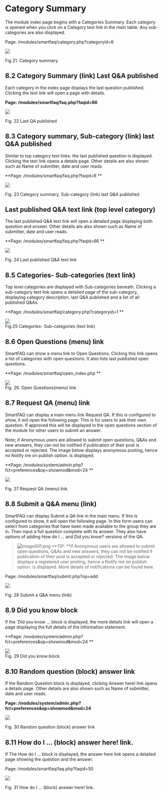 # Category Summary

The module index page begins with a Categories Summary. Each category is opened when you click on a Category text link in the main table. Any sub-categories are also displayed.

Page: /modules/smartfaq/category.php?categoryid=8 

![](../../assets/user-category.png)  

Fig 21. Category summary

## 8.2 Category Summary (link) Last Q&A published


Each category in the index page displays the last question published. Clicking the text link will open a page with details.

**Page: /modules/smartfaq/faq.php?faqid=66**

![](../../assets/user-category.png)  

Fig. 22 Last QA published

## 8.3 Category summary, Sub-category (link) last Q&A published


Similar to top category text links: the last published question is displayed. Clicking the text link opens a details page. Other details are also shown such as Name of submitter, date and user reads.

**Page: /modules/smartfaq/faq.php?faqid=6 **

![](../../assets/user-quote.png)  

Fig. 23 Category summary, Sub-category (link) last Q&A published

## Last published Q&A text link (top level category)

The last published Q&A text link will open a detailed page displaying both question and answer. Other details are also shown such as Name of submitter, date and user reads.

**Page: /modules/smartfaq/faq.php?faqid=66 **

![](../../assets/user-answer.png)  

Fig. 24 Last published Q&A text link

## 8.5 Categories- Sub-categories (text link)

Top level categories are displayed with Sub-categories beneath. Clicking a sub-category text link opens a detailed page of the sub-category, displaying category description, last Q&A published and a list of all published Q&As.

**Page: /modules/smartfaq/category.php?categoryid=1 **

![](../../assets/user-textarea.png)  
Fig.25 Categories- Sub-categories (text link)


## 8.6 Open Questions (menu) link


SmartFAQ can show a menu link to Open Questions. Clicking this link opens a list of categories with open questions. It also lists last published open questions.

**Page: /modules/smartfaq/open_index.php **

![](../../assets/openQuestions.png)  
Fig. 26. Open Questions(menu) link


## 8.7 Request QA (menu) link


SmartFAQ can display a main menu link Request QA. If this is configured to show, it will open the following page. This is for users to ask their own question. If approved this will be displayed in the open questions section of the module for other users to submit an answer.

Note; if Anonymous users are allowed to submit open questions, Q&As and new answers, they can not be notified if publication of their post is accepted or rejected. The image below displays anonymous posting, hence no Notify me on publish option. is displayed.

**Page: /modules/system/admin.php?fct=preferences&op=showmod&mod=24 **


![](../../assets/requestQA.png)  

Fig. 27 Request QA (menu) link


## 8.8 Submit a Q&A menu (link)

SmartFAQ can display Submit a QA link in the main menu. If this is configured to show, it will open the following page. In this form users can select from categories that have been made available to the group they are in. Then input a full question complete with its answer. They also have options of adding How do I ... and Did you know? versions of the QA.

>![image001.png](../../assets/info/tips.gif) **TIP: **if Anonymous users are allowed to submit open questions, Q&As and new answers, they can not be notified if publication of their post is accepted or rejected. The image below displays a registered user posting, hence a Notify me on publish option. is displayed. More details of notifications can be found here.

Page: /modules/smartfaq/submit.php?op=add

![](../../assets/submitqa.png)  

Fig. 28 Submit a Q&A menu (link)

## 8.9 Did you know block

If the 'Did you know ... block is displayed, the more details link will open a page displaying the full details of the information statement.

**Page: /modules/system/admin.php?fct=preferences&op=showmod&mod=24 **

![](../../assets/user-moredetails.png)  
Fig. 29 Did you know block

## 8.10 Random question (block) answer link


If the Random Question block is displayed, clicking Answer here! link opens a details page. Other details are also shown such as Name of submitter, date and user reads.

**Page: /modules/system/admin.php?fct=preferences&op=showmod&mod=24**

![](../../assets/user-randomquestion.png)  

Fig. 30 Random question (block) answer link

## 8.11 How do I ... (block) answer here! link.

If The How do I ... block is displayed, the answer here link opens a detailed page showing the question and the answer.

Page: /modules/smartfaq/faq.php?faqid=50 

![](../../assets/user-weblinks.png)  

Fig. 31 How do I ... (block) answer here! link.




